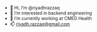 - 👋 Hi, I’m @riyadhrazzaq
- 👀 I’m interested in backend engineering
- 🌱 I’m currently working at CMED Health
- 📫 riyadh.razzaq@gmail.com

<!---
riyadhrazzaq/riyadhrazzaq is a ✨ special ✨ repository because its `README.md` (this file) appears on your GitHub profile.
You can click the Preview link to take a look at your changes.
--->
